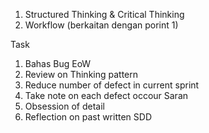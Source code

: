 1. Structured Thinking & Critical Thinking
2. Workflow (berkaitan dengan porint 1)

Task
1. Bahas Bug EoW
2. Review on Thinking pattern
3. Reduce number of defect in current sprint
4. Take note on each defect occour
Saran
1. Obsession of detail
2. Reflection on past written SDD